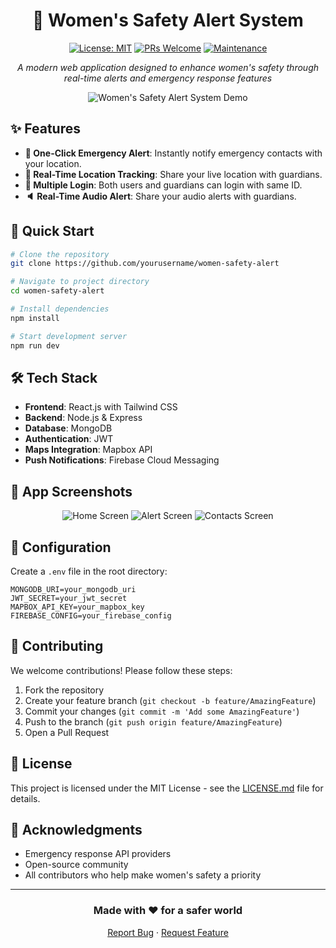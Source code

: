 <div align="center">
  
# 🚨 Women's Safety Alert System
  
[![License: MIT](https://img.shields.io/badge/License-MIT-yellow.svg)](https://opensource.org/licenses/MIT)
[![PRs Welcome](https://img.shields.io/badge/PRs-welcome-brightgreen.svg)](http://makeapullrequest.com)
[![Maintenance](https://img.shields.io/badge/Maintained%3F-yes-green.svg)](https://github.com/your/repo/graphs/commit-activity)

*A modern web application designed to enhance women's safety through real-time alerts and emergency response features* 
</div>

<p align="center">
  <img src="/api/placeholder/800/400" alt="Women's Safety Alert System Demo">
</p>

## ✨ Features

- **🔴 One-Click Emergency Alert**: Instantly notify emergency contacts with your location.
- **📍 Real-Time Location Tracking**: Share your live location with guardians.
- **👥 Multiple Login**: Both users and guardians can login with same ID. 
- **🔈 Real-Time Audio Alert**: Share your audio alerts with guardians.

## 🚀 Quick Start

```bash
# Clone the repository
git clone https://github.com/yourusername/women-safety-alert

# Navigate to project directory
cd women-safety-alert

# Install dependencies
npm install

# Start development server
npm run dev
```

## 🛠️ Tech Stack

- **Frontend**: React.js with Tailwind CSS
- **Backend**: Node.js & Express
- **Database**: MongoDB
- **Authentication**: JWT
- **Maps Integration**: Mapbox API
- **Push Notifications**: Firebase Cloud Messaging

## 📱 App Screenshots

<p align="center">
  <img src="/api/placeholder/250/500" alt="Home Screen">
  <img src="/api/placeholder/250/500" alt="Alert Screen">
  <img src="/api/placeholder/250/500" alt="Contacts Screen">
</p>

## 🔧 Configuration

Create a `.env` file in the root directory:

```env
MONGODB_URI=your_mongodb_uri
JWT_SECRET=your_jwt_secret
MAPBOX_API_KEY=your_mapbox_key
FIREBASE_CONFIG=your_firebase_config
```

## 🤝 Contributing

We welcome contributions! Please follow these steps:

1. Fork the repository
2. Create your feature branch (`git checkout -b feature/AmazingFeature`)
3. Commit your changes (`git commit -m 'Add some AmazingFeature'`)
4. Push to the branch (`git push origin feature/AmazingFeature`)
5. Open a Pull Request

## 📄 License

This project is licensed under the MIT License - see the [LICENSE.md](LICENSE.md) file for details.

## 🙏 Acknowledgments

- Emergency response API providers
- Open-source community
- All contributors who help make women's safety a priority

---

<div align="center">
  
### Made with ❤️ for a safer world

[Report Bug](https://github.com/yourusername/women-safety-alert/issues) · [Request Feature](https://github.com/yourusername/women-safety-alert/issues)
</div>
